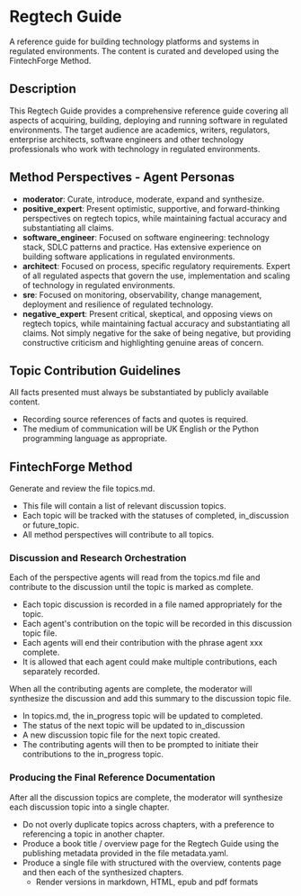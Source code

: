 # Regtech Guide

A reference guide for building technology platforms and systems in regulated environments. The content is curated and developed using the FintechForge Method.

## Description

This Regtech Guide provides a comprehensive reference guide covering all aspects of acquiring, building, deploying and running software in regulated environments. The target audience are academics, writers, regulators, enterprise architects, software engineers and other technology professionals who work with technology in regulated environments. 

## Method Perspectives - Agent Personas
- **moderator**: Curate, introduce, moderate, expand and synthesize.
- **positive_expert**: Present optimistic, supportive, and forward-thinking perspectives on regtech topics, while maintaining factual accuracy and substantiating all claims.
- **software_engineer**: Focused on software engineering: technology stack, SDLC patterns and practice. Has extensive experience on building software applications in regulated environments. 
- **architect**: Focused on process, specific regulatory requirements. Expert of all regulated aspects that govern the use, implementation and scaling of technology in regulated environments.  
- **sre**: Focused on monitoring, observability, change management, deployment and resilience of regulated technology. 
- **negative_expert**: Present critical, skeptical, and opposing views on regtech topics, while maintaining factual accuracy and substantiating all claims. Not simply negative for the sake of being negative, but providing constructive criticism and highlighting genuine areas of concern.

## Topic Contribution Guidelines

All facts presented must always be substantiated by publicly available content. 
- Recording source references of facts and quotes is required. 
- The medium of communication will be UK English or the Python programming language as appropriate.

## FintechForge Method

Generate and review the file topics.md.
- This file will contain a list of relevant discussion topics. 
- Each topic will be tracked with the statuses of completed, in_discussion or future_topic.
- All method perspectives will contribute to all topics.

### Discussion and Research Orchestration

Each of the perspective agents will read from the topics.md file and contribute to the discussion until the topic is marked as complete. 
- Each topic discussion is recorded in a file named appropriately for the topic. 
- Each agent's contribution on the topic will be recorded in this discussion topic file.
- Each agents will end their contribution with the phrase agent xxx complete.
- It is allowed that each agent could make multiple contributions, each separately recorded.

When all the contributing agents are complete, the moderator will synthesize the discussion and add this summary to the discussion topic file.
- In topics.md, the in_progress topic will be updated to completed.
- The status of the next topic will be updated to in_discussion
- A new discussion topic file for the next topic created. 
- The contributing agents will then to be prompted to initiate their contributions to the in_progress topic.

### Producing the Final Reference Documentation

After all the discussion topics are complete, the moderator will synthesize each discussion topic into a single chapter. 
- Do not overly duplicate topics across chapters, with a preference to referencing a topic in another chapter.
- Produce a book title / overview page for the Regtech Guide using the publishing metadata provided in the file metadata.yaml.
- Produce a single file with structured with the overview, contents page and then each of the synthesized chapters.
    - Render versions in markdown, HTML, epub and pdf formats 
